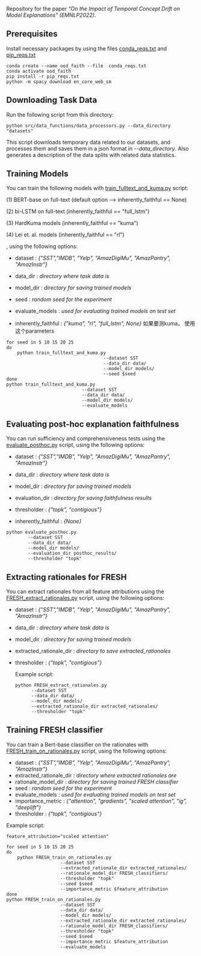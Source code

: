 Repository for the paper *"On the Impact of Temporal Concept Drift on Model Explanations" (EMNLP2022)*. 

## Prerequisites

Install necessary packages by using the files  [conda_reqs.txt]() and  [pip_reqs.txt]()

```
conda create --name ood_faith --file  conda_reqs.txt
conda activate ood_faith
pip install -r pip_reqs.txt
python -m spacy download en_core_web_sm
```

## Downloading Task Data
Run the following script from this directory:

```
python src/data_functions/data_processors.py --data_directory "datasets"
```

This script downloads temporary data related to our datasets, and processes them and saves them in a json format in *--data_directory*. Also generates a description of the data splits with related data statistics.

## Training Models

You can train the following models with [train_fulltext_and_kuma.py]() script:

(1) BERT-base on full-text (default option --> inherently_faithful == None)

(2) bi-LSTM on full-text (inherently_faithful == "full_lstm")

(3) HardKuma models (inherently_faithful == "kuma")

(4) Lei et. al. models (inherently_faithful == "rl")

, using the following options:

* dataset : *{"SST","IMDB", "Yelp", "AmazDigiMu", "AmazPantry", "AmazInstr"}*

* data_dir : *directory where task data is* 

* model_dir : *directory for saving trained models*

* seed : *random seed for the experiment*

* evaluate_models : *used for evaluating trained models on test set*

* inherently_faithful : *{"kuma", "rl", "full_lstm", None}* 如果要测kuma， 使用这个parameters



``` shell
for seed in 5 10 15 20 25
do	
    python train_fulltext_and_kuma.py 
                                    --dataset SST 
                                    --data_dir data/ 
                                    --model_dir models/ 
                                    --seed $seed
done    
python train_fulltext_and_kuma.py 
                            --dataset SST 
                            --data_dir data/ 
                            --model_dir models/ 
                            --evaluate_models
```

## Evaluating post-hoc explanation faithfulness 

You can run sufficiency and comprehensiveness tests using the  [evaluate_posthoc.py]() script, using the following options:

* dataset : *{"SST","IMDB", "Yelp", "AmazDigiMu", "AmazPantry", "AmazInstr"}*

* data_dir : *directory where task data is* 

* model_dir : *directory for saving trained models*

* evaluation_dir : *directory for saving faithfulness results*

* thresholder : *{"topk", "contigious"}*

* inherently_faithful : *{None}*

  

```shell
python evaluate_posthoc.py 
	    --dataset SST 
	    --data_dir data/ 
	    --model_dir models/ 
	    --evaluation_dir posthoc_results/
	    --thresholder "topk" 
```



## Extracting rationales for FRESH

You can extract rationales from all feature attributions using the [FRESH_extract_rationales.py]() script, using the following options:

* dataset : *{"SST","IMDB", "Yelp", "AmazDigiMu", "AmazPantry", "AmazInstr"}*

* data_dir : *directory where task data is* 

* model_dir : *directory for saving trained models*

* extracted_rationale_dir : *directory to save extracted_rationales*

* thresholder : *{"topk", "contigious"}*

  

  Example script:

  ```shell
  python FRESH_extract_rationales.py 
  	    --dataset SST 
  	    --data_dir data/ 
  	    --model_dir models/ 
  	    --extracted_rationale_dir extracted_rationales/
  	    --thresholder "topk" 
  ```

  

## Training FRESH classifier

You can train a Bert-base classifier on the rationales with [FRESH_train_on_rationales.py]() script, using the following options:

* dataset : *{"SST","IMDB", "Yelp", "AmazDigiMu", "AmazPantry", "AmazInstr"}*
* extracted_rationale_dir : *directory where extracted rationales are* 
* rationale_model_dir : *directory for saving trained FRESH classifier*
* seed : *random seed for the experiment*
* evaluate_models : *used for evaluating trained models on test set*
* importance_metric : *{"attention", "gradients", "scaled attention", "ig", "deeplift"}*
* thresholder : *{"topk", "contigious"}*



Example script:

```shell
feature_attribution="scaled attention"

for seed in 5 10 15 20 25
do	
    python FRESH_train_on_rationales.py 
                    --dataset SST 
                    --extracted_rationale_dir extracted_rationales/ 
                    --rationale_model_dir FRESH_classifiers/ 
                    --thresholder "topk"
                    --seed $seed
                    --importance_metric $feature_attribution
done    
python FRESH_train_on_rationales.py 
                    --dataset SST 
                    --data_dir data/ 
                    --model_dir models/ 
                    --extracted_rationale_dir extracted_rationales/ 
                    --rationale_model_dir FRESH_classifiers/ 
                    --thresholder "topk"
                    --seed $seed
                    --importance_metric $feature_attribution
                    --evaluate_models
```

